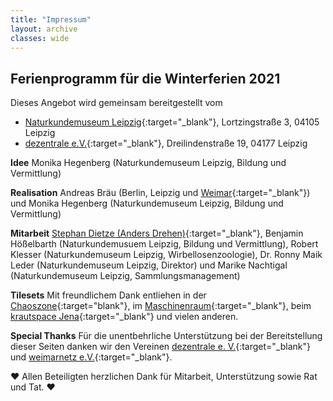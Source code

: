 ```yaml
---
title: "Impressum"
layout: archive
classes: wide
---
```

## Ferienprogramm für die Winterferien 2021

Dieses Angebot wird gemeinsam bereitgestellt vom 

* [Naturkundemuseum Leipzig](https://naturkundemuseum.leipzig.de/){:target="_blank"}, Lortzingstraße 3, 04105 Leipzig 
* [dezentrale e.V.](https://dezentrale.space/impressum){:target="_blank"}, Dreilindenstraße 19, 04177 Leipzig

**Idee** Monika Hegenberg (Naturkundemuseum Leipzig, Bildung und Vermittlung)

**Realisation** Andreas Bräu (Berlin, Leipzig und [Weimar](https://weimarnetz.de){:target="_blank"}) und Monika Hegenberg (Naturkundemuseum Leipzig, Bildung und Vermittlung)

**Mitarbeit** [Stephan Dietze (Anders Drehen)](https://www.anders-drehen.de/){:target="_blank"}, Benjamin Hößelbarth (Naturkundemusuem Leipzig, Bildung und Vermittlung), Robert Klesser (Naturkundemuseum Leipzig, Wirbellosenzoologie), Dr. Ronny Maik Leder (Naturkundemuseum Leipzig, Direktor) und Marike Nachtigal (Naturkundemuseum Leipzig, Sammlungsmanagement)

**Tilesets** Mit freundlichem Dank entliehen in der [Chaoszone](https://twitter.com/chaosz0ne?lang=de){:target="blank"}, im [Maschinenraum](https://blog.maschinenraum.tk){:target="_blank"}, beim [krautspace Jena](https://kraut.space/){:target="_blank"} und vielen anderen.

**Special Thanks** Für die unentbehrliche Unterstützung bei der Bereitstellung dieser Seiten danken wir den Vereinen [dezentrale e. V.](https://dezentrale.space){:target="_blank"} und [weimarnetz e.V.](https://weimarnetz.de){:target="_blank"}.

♥ Allen Beteiligten herzlichen Dank für Mitarbeit, Unterstützung sowie Rat und Tat. ♥
